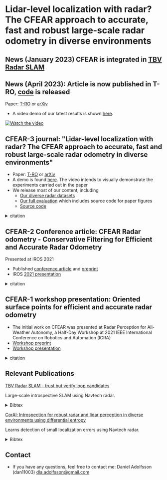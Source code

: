 # Lidar-level localization with radar? The CFEAR approach to accurate, fast and robust large-scale radar odometry in diverse environments
## News (January 2023) CFEAR is integrated in  [TBV Radar SLAM](https://github.com/dan11003/tbv_slam_public)
## News (April 2023): Article is now published in T-RO, [code](https://github.com/dan11003/CFEAR_Radarodometry_code_public) is released


Paper: [T-RO](https://ieeexplore.ieee.org/document/9969174) or
[arXiv](https://arxiv.org/abs/2211.02445)

* A video demo of our latest results is shown [here](https://youtu.be/QP_3Q-UChtU).  <!-- https://youtu.be/ENOksytHMHw -->

[![Watch the video](https://i.imgur.com/UGC2pbH.png)](https://youtu.be/ENOksytHMHw)


## CFEAR-3 journal: "Lidar-level localization with radar? The CFEAR approach to accurate, fast and robust large-scale radar odometry in diverse environments"
* Paper: [T-RO](https://ieeexplore.ieee.org/document/9969174) or
[arXiv](https://arxiv.org/abs/2211.02445)
* A demo is found [here](https://youtu.be/QP_3Q-UChtU). The video intends to visually demonstrate the experiments carried out in the paper  <!--https://youtu.be/ENOksytHMHw-->
* We release most of our content, including
  * [Our diverse radar datasets](https://drive.google.com/drive/folders/1uATfrAe-KHlz29e-Ul8qUbUKwPxBFIhP?usp=sharing)
  * [Our full evaluation](https://github.com/dan11003/CFEAR_Radarodometry_evaluation_public) which includes source code for paper figures
  * [Source code](https://github.com/dan11003/CFEAR_Radarodometry_code_public)
  
<details>
<summary>citation</summary>
 
```
@ARTICLE{9969174,
  author={Adolfsson, Daniel and Magnusson, Martin and Alhashimi, Anas and Lilienthal, Achim J. and Andreasson, Henrik},
  journal={IEEE Transactions on Robotics}, 
  title={Lidar-Level Localization With Radar? The CFEAR Approach to Accurate, Fast, and Robust Large-Scale Radar Odometry in Diverse Environments}, 
  year={2023},
  volume={39},
  number={2},
  pages={1476-1495},
  doi={10.1109/TRO.2022.3221302}}
```
</details> 


## CFEAR-2 Conference article: CFEAR Radar odometry - Conservative Filtering for Efficient and Accurate Radar Odometry
Presented at IROS 2021
* Published [conference article](https://ieeexplore.ieee.org/document/9636253) and [preprint](https://arxiv.org/abs/2105.01457)
* IROS [2021 presentation](https://www.youtube.com/watch?v=VSK_XeepUxk&t=4s&ab_channel=DanielAdolfsson) 
<details>
<summary>citation</summary>
 
```
@INPROCEEDINGS{9636253,  author={Adolfsson, Daniel and Magnusson, Martin and Alhashimi, Anas and Lilienthal, Achim J. and Andreasson, Henrik},
booktitle={2021 IEEE/RSJ International Conference on Intelligent Robots and Systems (IROS)},
title={CFEAR Radarodometry - Conservative Filtering for Efficient and Accurate Radar Odometry},
year={2021},  
volume={},  
number={},  
pages={5462-5469},
doi={10.1109/IROS51168.2021.9636253}}
```
</details>  

## CFEAR-1 workshop presentation: Oriented surface points for efficient and accurate radar odometry
* The initial work on CFEAR was presented at Radar Perception for All-Weather Autonomy, a Half-Day Workshop at 2021 IEEE International Conference on Robotics and Automation (ICRA)
* [Workshop preprint](https://arxiv.org/abs/2109.09994)
* [Workshop presentation](https://www.youtube.com/watch?v=Pvkvd_qqgKk&ab_channel=RadiateDataset)

<details>
<summary>citation</summary>
 
```
@article{DBLP:journals/corr/abs-2109-09994,
  author    = {Daniel Adolfsson and Martin Magnusson and Anas W. Alhashimi and Achim J. Lilienthal and Henrik Andreasson},
  title     = {Oriented surface points for efficient and accurate radar odometry},
  journal   = {CoRR}, volume    = {abs/2109.09994}, year      = {2021}, url       = {https://arxiv.org/abs/2109.09994}, eprinttype = {arXiv}, eprint    = {2109.09994},
  timestamp = {Mon, 27 Sep 2021 15:21:05 +0200},
  biburl    = {https://dblp.org/rec/journals/corr/abs-2109-09994.bib},
  bibsource = {dblp computer science bibliography, https://dblp.org}
}
  
```
</details>  

## Relevant Publications
[TBV Radar SLAM - trust but verify loop candidates](https://arxiv.org/abs/2301.04397)

Large-scale introspective SLAM using Navtech radar.

<details>
<summary>Bibtex</summary>
 
```
@ARTICLE{10103570,
  author={Adolfsson, Daniel and Karlsson, Mattias and Kubelka, Vladimír and Magnusson, Martin and Andreasson, Henrik},
  journal={IEEE Robotics and Automation Letters}, 
  title={TBV Radar SLAM – Trust but Verify Loop Candidates}, 
  year={2023},
  volume={8},
  number={6},
  pages={3613-3620},
  doi={10.1109/LRA.2023.3268040}}
  
```
</details> 


[CorAl: Introspection for robust radar and lidar perception in diverse
environments using differential entropy](https://www.sciencedirect.com/science/article/pii/S0921889022000768)

Learns detection of small localization errors using Navtech radar.
<details>
<summary>Bibtex</summary>
 
```
@article{DBLP:journals/corr/abs-2109-09994,
  author    = {Daniel Adolfsson and Martin Magnusson and Anas W. Alhashimi and Achim J. Lilienthal and Henrik Andreasson},
  title     = {Oriented surface points for efficient and accurate radar odometry},
  journal   = {CoRR}, volume    = {abs/2109.09994}, year      = {2021}, url       = {https://arxiv.org/abs/2109.09994}, eprinttype = {arXiv}, eprint    = {2109.09994},
  timestamp = {Mon, 27 Sep 2021 15:21:05 +0200},
  biburl    = {https://dblp.org/rec/journals/corr/abs-2109-09994.bib},
  bibsource = {dblp computer science bibliography, https://dblp.org}
}
  
```
</details>  

## Contact
* If you have any questions, feel free to contact me:
Daniel Adolfsson (dan11003) dla.adolfsson@gmail.com

